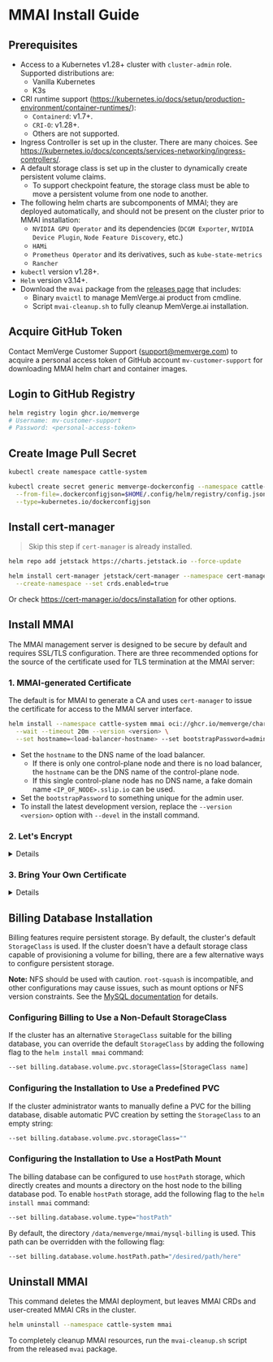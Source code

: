 # MMAI Install Guide

## Prerequisites

- Access to a Kubernetes v1.28+ cluster with `cluster-admin` role. Supported distributions are:
    - Vanilla Kubernetes
    - K3s
- CRI runtime support (https://kubernetes.io/docs/setup/production-environment/container-runtimes/):
  - `Containerd`: v1.7+.
  - `CRI-O`: v1.28+.
  - Others are not supported.
- Ingress Controller is set up in the cluster. There are many choices. See https://kubernetes.io/docs/concepts/services-networking/ingress-controllers/.
- A default storage class is set up in the cluster to dynamically create persistent volume claims.
  - To support checkpoint feature, the storage class must be able to move a persistent volume from one node to another.
- The following helm charts are subcomponents of MMAI; they are deployed automatically, and should not be present on the cluster prior to MMAI installation:
  - `NVIDIA GPU Operator` and its dependencies (`DCGM Exporter`, `NVIDIA Device Plugin`, `Node Feature Discovery`, etc.)
  - `HAMi`
  - `Prometheus Operator` and its derivatives, such as `kube-state-metrics`
  - `Rancher`
- `kubectl` version v1.28+.
- `Helm` version v3.14+.
- Download the `mvai` package from the [releases page](https://github.com/MemVerge/mmai-public/releases) that includes:
  - Binary `mvaictl` to manage MemVerge.ai product from cmdline.
  - Script `mvai-cleanup.sh` to fully cleanup MemVerge.ai installation.

## Acquire GitHub Token

Contact MemVerge Customer Support (support@memverge.com) to acquire a personal access token of GitHub account `mv-customer-support` for downloading MMAI helm chart and container images.

## Login to GitHub Registry

```sh
helm registry login ghcr.io/memverge
# Username: mv-customer-support
# Password: <personal-access-token>
```

## Create Image Pull Secret

```sh
kubectl create namespace cattle-system

kubectl create secret generic memverge-dockerconfig --namespace cattle-system \
  --from-file=.dockerconfigjson=$HOME/.config/helm/registry/config.json \
  --type=kubernetes.io/dockerconfigjson
```

## Install cert-manager

> Skip this step if `cert-manager` is already installed.

```sh
helm repo add jetstack https://charts.jetstack.io --force-update

helm install cert-manager jetstack/cert-manager --namespace cert-manager \
  --create-namespace --set crds.enabled=true
```
Or check https://cert-manager.io/docs/installation for other options.

## Install MMAI

The MMAI management server is designed to be secure by default and requires SSL/TLS configuration.
There are three recommended options for the source of the certificate used for TLS termination at the MMAI server:

### 1. MMAI-generated Certificate

The default is for MMAI to generate a CA and uses `cert-manager` to issue the certificate for access to the MMAI server interface.

```sh
helm install --namespace cattle-system mmai oci://ghcr.io/memverge/charts/mmai \
  --wait --timeout 20m --version <version> \
  --set hostname=<load-balancer-hostname> --set bootstrapPassword=admin
```
- Set the `hostname` to the DNS name of the load balancer.
  - If there is only one control-plane node and there is no load balancer, the `hostname` can be the DNS name of the control-plane node.
  - If this single control-plane node has no DNS name, a fake domain name `<IP_OF_NODE>.sslip.io` can be used.
- Set the `bootstrapPassword` to something unique for the admin user.
- To install the latest development version, replace the `--version <version>` option with `--devel` in the install command.

### 2. Let's Encrypt

<details>
This option uses `cert-manager` to automatically request and renew `Let's Encrypt` certificates. This is a free service that provides you with a valid certificate as `Let's Encrypt` is a trusted CA.

```sh
helm install --namespace cattle-system mmai oci://ghcr.io/memverge/charts/mmai \
  --wait --timeout 20m --version <version> \
  --set hostname=<load-balancer-hostname> --set bootstrapPassword=admin \
  --set ingress.tls.source=letsEncrypt --set letsEncrypt.email=<me@example.org> \
  --set letsEncrypt.ingress.class=<ingress-controller-name>
```
</details>

### 3. Bring Your Own Certificate

<details>
In this option, Kubernetes secrets are created from your own certificates for MMAI to use.

When you run this command, the hostname option must match the Common Name or a Subject Alternative Names entry in the server certificate or the Ingress controller will fail to configure correctly.

```sh
helm install --namespace cattle-system mmai oci://ghcr.io/memverge/charts/mmai \
  --wait --timeout 20m --version <version> \
  --set hostname=<load-balancer-hostname> --set bootstrapPassword=admin \
  --set ingress.tls.source=secret
```

If you are using a Private CA signed certificate , add `--set privateCA=true` to the command:

```sh
helm install --namespace cattle-system mmai oci://ghcr.io/memverge/charts/mmai \
  --wait --timeout 20m --version <version> \
  --set hostname=<load-balancer-hostname> --set bootstrapPassword=admin \
  --set ingress.tls.source=secret --set privateCA=true
```
Now that MMAI is deployed, see [Adding TLS Secrets](add-tls-secrets.md) to publish your certificate files so MMAI and the Ingress controller can use them.
</details>

## Billing Database Installation
Billing features require persistent storage. By default, the cluster's default `StorageClass` is used. If the cluster doesn't have a default storage class capable of provisioning a volume for billing, there are a few alternative ways to configure persistent storage.

**Note:** NFS should be used with caution. `root-squash` is incompatible, and other configurations may cause issues, such as mount options or NFS version constraints. See the [MySQL documentation](https://dev.mysql.com/doc/refman/8.4/en/disk-issues.html#disk-issues-nfs) for details.

### Configuring Billing to Use a Non-Default StorageClass
If the cluster has an alternative `StorageClass` suitable for the billing database, you can override the default `StorageClass` by adding the following flag to the `helm install mmai` command:

```sh
--set billing.database.volume.pvc.storageClass=[StorageClass name]
```

### Configuring the Installation to Use a Predefined PVC
If the cluster administrator wants to manually define a PVC for the billing database, disable automatic PVC creation by setting the `StorageClass` to an empty string:

```sh
--set billing.database.volume.pvc.storageClass=""
```

### Configuring the Installation to Use a HostPath Mount
The billing database can be configured to use `hostPath` storage, which directly creates and mounts a directory on the host node to the billing database pod. To enable `hostPath` storage, add the following flag to the `helm install mmai` command:

```sh
--set billing.database.volume.type="hostPath"
```

By default, the directory `/data/memverge/mmai/mysql-billing` is used. This path can be overridden with the following flag:

```sh
--set billing.database.volume.hostPath.path="/desired/path/here"
```

## Uninstall MMAI

This command deletes the MMAI deployment, but leaves MMAI CRDs and user-created MMAI CRs in the cluster.

```sh
helm uninstall --namespace cattle-system mmai
```

To completely cleanup MMAI resources, run the `mvai-cleanup.sh` script from the released `mvai` package.
